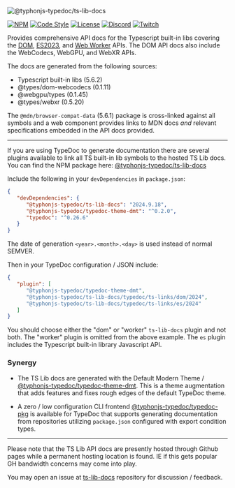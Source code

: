 ![@typhonjs-typedoc/ts-lib-docs](https://i.imgur.com/vzvOB5E.jpg)

[![NPM](https://img.shields.io/npm/v/@typhonjs-typedoc/ts-lib-docs.svg?label=npm)](https://www.npmjs.com/package/@typhonjs-typedoc/ts-lib-docs)
[![Code Style](https://img.shields.io/badge/code%20style-allman-yellowgreen.svg?style=flat)](https://en.wikipedia.org/wiki/Indent_style#Allman_style)
[![License](https://img.shields.io/badge/license-MPLv2-yellowgreen.svg?style=flat)](https://github.com/typhonjs-typedoc/ts-lib-docs/blob/main/LICENSE)
[![Discord](https://img.shields.io/discord/737953117999726592?label=TyphonJS%20Discord)](https://typhonjs.io/discord/)
[![Twitch](https://img.shields.io/twitch/status/typhonrt?style=social)](https://www.twitch.tv/typhonrt)

Provides comprehensive API docs for the Typescript built-in libs covering the [DOM](https://typhonjs-typedoc.github.io/ts-lib-docs/2024/dom/), 
[ES2023](https://typhonjs-typedoc.github.io/ts-lib-docs/2024/es/), and 
[Web Worker](https://typhonjs-typedoc.github.io/ts-lib-docs/2024/worker/) APIs. The DOM API docs also include the 
WebCodecs, WebGPU, and WebXR APIs.

The docs are generated from the following sources:
- Typescript built-in libs (5.6.2)
- @types/dom-webcodecs (0.1.11)
- @webgpu/types (0.1.45)
- @types/webxr (0.5.20)

The `@mdn/browser-compat-data` (5.6.1) package is cross-linked against all symbols and a web component 
provides links to MDN docs _and_ relevant specifications embedded in the API docs provided.

------------

If you are using TypeDoc to generate documentation there are several plugins available to link all TS built-in lib 
symbols to the hosted TS Lib docs. You can find the NPM package here: [@typhonjs-typedoc/ts-lib-docs](https://www.npmjs.com/package/@typhonjs-typedoc/ts-lib-docs) 

Include the following in your `devDependencies` in `package.json`:
```json
{
   "devDependencies": {
      "@typhonjs-typedoc/ts-lib-docs": "2024.9.18",
      "@typhonjs-typedoc/typedoc-theme-dmt": "^0.2.0",
      "typedoc": "^0.26.6"
   }
}
```
The date of generation `<year>.<month>.<day>` is used instead of normal SEMVER.

Then in your TypeDoc configuration / JSON include:

```json
{
   "plugin": [         
      "@typhonjs-typedoc/typedoc-theme-dmt",
      "@typhonjs-typedoc/ts-lib-docs/typedoc/ts-links/dom/2024",
      "@typhonjs-typedoc/ts-lib-docs/typedoc/ts-links/es/2024"
   ]
}
```

You should choose either the "dom" or "worker" `ts-lib-docs` plugin and not both. The "worker" plugin is omitted from 
the above example. The `es` plugin includes the Typescript built-in library Javascript API.

### Synergy

- The TS Lib docs are generated with the Default Modern Theme / [@typhonjs-typedoc/typedoc-theme-dmt](https://www.npmjs.com/package/@typhonjs-typedoc/typedoc-theme-dmt). This is a 
theme augmentation that adds features and fixes rough edges of the default TypeDoc theme.


- A zero / low configuration CLI frontend [@typhonjs-typedoc/typedoc-pkg](https://www.npmjs.com/package/@typhonjs-typedoc/typedoc-pkg) 
is available for TypeDoc that supports generating documentation from repositories utilizing `package.json` configured 
with export condition types. 

------------

Please note that the TS Lib API docs are presently hosted through Github pages while a permanent hosting location is 
found. IE if this gets popular GH bandwidth concerns may come into play.

You may open an issue at [ts-lib-docs](https://github.com/typhonjs-typedoc/ts-lib-docs) repository for discussion / 
feedback.
